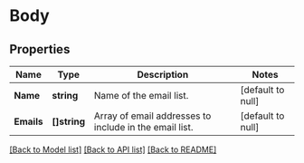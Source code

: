 # Body

## Properties
Name | Type | Description | Notes
------------ | ------------- | ------------- | -------------
**Name** | **string** | Name of the email list.  | [default to null]
**Emails** | **[]string** | Array of email addresses to include in the email list.  | [default to null]

[[Back to Model list]](../README.md#documentation-for-models) [[Back to API list]](../README.md#documentation-for-api-endpoints) [[Back to README]](../README.md)

